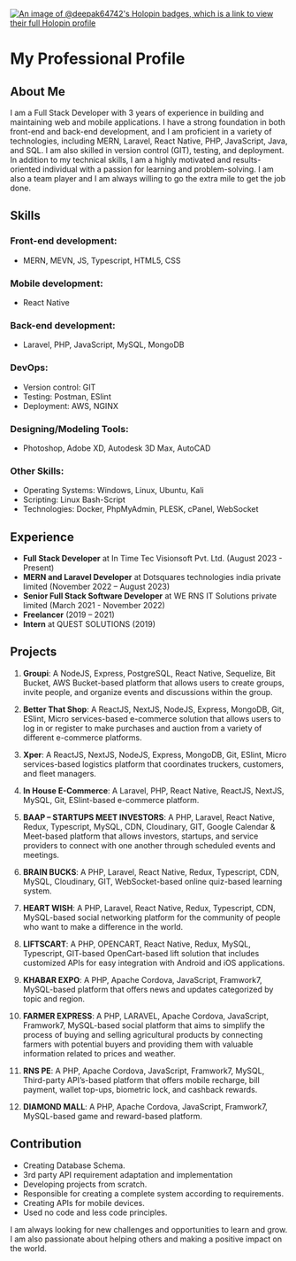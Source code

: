 [![An image of @deepak64742's Holopin badges, which is a link to view their full Holopin profile](https://holopin.me/deepak64742)](https://holopin.io/@deepak64742)

# My Professional Profile

## About Me

I am a Full Stack Developer with 3 years of experience in building and maintaining web and mobile applications. I have a strong foundation in both front-end and back-end development, and I am proficient in a variety of technologies, including MERN, Laravel, React Native, PHP, JavaScript, Java, and SQL. I am also skilled in version control (GIT), testing, and deployment. In addition to my technical skills, I am a highly motivated and results-oriented individual with a passion for learning and problem-solving. I am also a team player and I am always willing to go the extra mile to get the job done.

## Skills

### Front-end development:
- MERN, MEVN, JS, Typescript, HTML5, CSS

### Mobile development:
- React Native

### Back-end development:
- Laravel, PHP, JavaScript, MySQL, MongoDB

### DevOps:
- Version control: GIT
- Testing: Postman, ESlint
- Deployment: AWS, NGINX

### Designing/Modeling Tools:
- Photoshop, Adobe XD, Autodesk 3D Max, AutoCAD

### Other Skills:
- Operating Systems: Windows, Linux, Ubuntu, Kali
- Scripting: Linux Bash-Script
- Technologies: Docker, PhpMyAdmin, PLESK, cPanel, WebSocket

## Experience

- **Full Stack Developer** at In Time Tec Visionsoft Pvt. Ltd. (August 2023 - Present)
- **MERN and Laravel Developer** at Dotsquares technologies india private limited (November 2022 – August 2023)
- **Senior Full Stack Software Developer** at WE RNS IT Solutions private limited (March 2021 - November 2022)
- **Freelancer** (2019 – 2021)
- **Intern** at QUEST SOLUTIONS (2019)

## Projects

1. **Groupi**: A NodeJS, Express, PostgreSQL, React Native, Sequelize, Bit Bucket, AWS Bucket-based platform that allows users to create groups, invite people, and organize events and discussions within the group.

2. **Better That Shop**: A ReactJS, NextJS, NodeJS, Express, MongoDB, Git, ESlint, Micro services-based e-commerce solution that allows users to log in or register to make purchases and auction from a variety of different e-commerce platforms.

3. **Xper**: A ReactJS, NextJS, NodeJS, Express, MongoDB, Git, ESlint, Micro services-based logistics platform that coordinates truckers, customers, and fleet managers.

4. **In House E-Commerce**: A Laravel, PHP, React Native, ReactJS, NextJS, MySQL, Git, ESlint-based e-commerce platform.

5. **BAAP – STARTUPS MEET INVESTORS**: A PHP, Laravel, React Native, Redux, Typescript, MySQL, CDN, Cloudinary, GIT, Google Calendar & Meet-based platform that allows investors, startups, and service providers to connect with one another through scheduled events and meetings.

6. **BRAIN BUCKS**: A PHP, Laravel, React Native, Redux, Typescript, CDN, MySQL, Cloudinary, GIT, WebSocket-based online quiz-based learning system.

7. **HEART WISH**: A PHP, Laravel, React Native, Redux, Typescript, CDN, MySQL-based social networking platform for the community of people who want to make a difference in the world.

8. **LIFTSCART**: A PHP, OPENCART, React Native, Redux, MySQL, Typescript, GIT-based OpenCart-based lift solution that includes customized APIs for easy integration with Android and iOS applications.

9. **KHABAR EXPO**: A PHP, Apache Cordova, JavaScript, Framwork7, MySQL-based platform that offers news and updates categorized by topic and region.

10. **FARMER EXPRESS**: A PHP, LARAVEL, Apache Cordova, JavaScript, Framwork7, MySQL-based social platform that aims to simplify the process of buying and selling agricultural products by connecting farmers with potential buyers and providing them with valuable information related to prices and weather.

11. **RNS PE**: A PHP, Apache Cordova, JavaScript, Framwork7, MySQL, Third-party API’s-based platform that offers mobile recharge, bill payment, wallet top-ups, biometric lock, and cashback rewards.

12. **DIAMOND MALL**: A PHP, Apache Cordova, JavaScript, Framwork7, MySQL-based game and reward-based platform.

## Contribution

* Creating Database Schema.
* 3rd party API requirement adaptation and implementation
* Developing projects from scratch.
* Responsible for creating a complete system according to requirements.
* Creating APIs for mobile devices.
* Used no code and less code principles.

I am always looking for new challenges and opportunities to learn and grow. I am also passionate about helping others and making a positive impact on the world.

